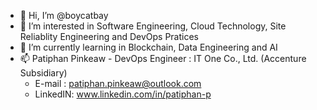 - 👋 Hi, I’m @boycatbay
- 👀 I’m interested in Software Engineering, Cloud Technology, Site Reliablity Engineering and DevOps Pratices 
- 🌱 I’m currently learning in Blockchain, Data Engineering and AI
- 📫 Patiphan Pinkeaw - DevOps Engineer : IT One Co., Ltd. (Accenture Subsidiary)
     - E-mail : patiphan.pinkeaw@outlook.com
     - LinkedIN: www.linkedin.com/in/patiphan-p

<!---
boycatbay/boycatbay is a ✨ special ✨ repository because its `README.md` (this file) appears on your GitHub profile.
You can click the Preview link to take a look at your changes.
--->
